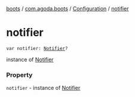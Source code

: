 [boots](../../index.md) / [com.agoda.boots](../index.md) / [Configuration](index.md) / [notifier](./notifier.md)

# notifier

`var notifier: `[`Notifier`](../-notifier/index.md)`?`

instance of [Notifier](../-notifier/index.md)

### Property

`notifier` - instance of [Notifier](../-notifier/index.md)